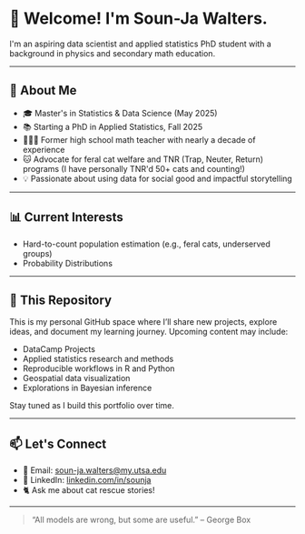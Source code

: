 # 👋 Welcome! I'm Soun-Ja Walters.

I'm an aspiring data scientist and applied statistics PhD student with a background in physics and secondary math education. 

---

## 🧠 About Me

- 🎓 Master's in Statistics & Data Science (May 2025)
- 📚 Starting a PhD in Applied Statistics, Fall 2025
- 👩🏽‍🏫 Former high school math teacher with nearly a decade of experience
- 🐱 Advocate for feral cat welfare and TNR (Trap, Neuter, Return) programs (I have personally TNR'd 50+ cats and counting!)
- 💡 Passionate about using data for social good and impactful storytelling

---

## 📊 Current Interests

- Hard-to-count population estimation (e.g., feral cats, underserved groups)
- Probability Distributions

---

## 🌱 This Repository

This is my personal GitHub space where I’ll share new projects, explore ideas, and document my learning journey. Upcoming content may include:

- DataCamp Projects
- Applied statistics research and methods
- Reproducible workflows in R and Python
- Geospatial data visualization
- Explorations in Bayesian inference

Stay tuned as I build this portfolio over time.

---

## 📫 Let's Connect

- 📧 Email: soun-ja.walters@my.utsa.edu
- 💼 LinkedIn: [linkedin.com/in/sounja](https://www.linkedin.com/in/soun-ja-walters/)
- 🐈 Ask me about cat rescue stories!

---

> “All models are wrong, but some are useful.” – George Box


